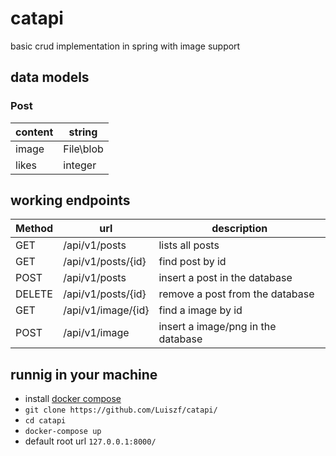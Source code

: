 # catapi
basic crud implementation in spring with image support
## data models

### Post

| content | string    |
|---|---|
| image  | File\blob |
| likes  | integer   |

## working endpoints

| Method | url | description |
|---|---|---|
| GET | /api/v1/posts | lists all posts |
| GET | /api/v1/posts/{id} | find post by id |
| POST | /api/v1/posts | insert a post in the database |
| DELETE | /api/v1/posts/{id} | remove a post from the database |
| GET | /api/v1/image/{id} | find a image by id |
| POST | /api/v1/image | insert a image/png in the database |  

## runnig in your machine

- install [docker compose](https://docs.docker.com/compose/install/)
- ``` git clone https://github.com/Luiszf/catapi/ ```
- ``` cd catapi ```
- ``` docker-compose up ```
- default root url ```127.0.0.1:8000/```
